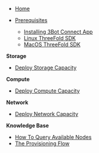 * [Home](/)

* [Prerequisites](../peer2peer_storage_compue/prerequisites.md)
    * [Installing 3Bot Connect App](../peer2peer_storage_compue/3bot-connect-app.md)
    * [Linux ThreeFold SDK](../peer2peer_storage_compue/threefold-sdk-linux.md)
    * [MacOS ThreeFold SDK](../peer2peer_storage_compue/threefold-sdk-macos.md)

**Storage**
* [Deploy Storage Capacity](../peer2peer_storage_compue/storage.md)

**Compute**
* [Deploy Compute Capacity](../peer2peer_storage_compue/compute.md)

**Network**
* [Deploy Network Capacity](../peer2peer_storage_compue/compute.md)

**Knowledge Base**
* [How To Query Available Nodes](../peer2peer_storage_compue/query-nodes.md)
* [The Provisioning Flow](../peer2peer_storage_compue/provisioningflow.md)